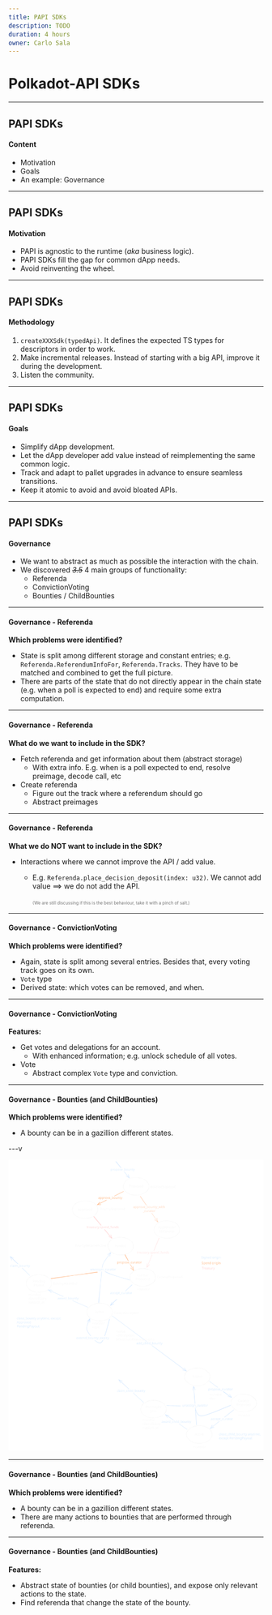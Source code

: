 ```yaml
---
title: PAPI SDKs
description: TODO
duration: 4 hours
owner: Carlo Sala
---
```


# Polkadot-API SDKs

---

## PAPI SDKs

#### Content

- Motivation
- Goals
- An example: Governance

---

## PAPI SDKs

#### Motivation

- PAPI is agnostic to the runtime (_aka_ business logic).
- PAPI SDKs fill the gap for common dApp needs.
- Avoid reinventing the wheel.

---

## PAPI SDKs

#### Methodology

1. `createXXXSdk(typedApi)`. It defines the expected TS types for descriptors in order to work.
2. Make incremental releases. Instead of starting with a big API, improve it during the development.
3. Listen the community.

---

## PAPI SDKs

#### Goals

- Simplify dApp development.
- Let the dApp developer add value instead of reimplementing the same common logic.
- Track and adapt to pallet upgrades in advance to ensure seamless transitions.
- Keep it atomic to avoid and avoid bloated APIs.

---

## PAPI SDKs

#### Governance

- We want to abstract as much as possible the interaction with the chain.
- We discovered ~~_3.5_~~ 4 main groups of functionality:
  - Referenda
  - ConvictionVoting
  - Bounties / ChildBounties

---

#### Governance - Referenda

**Which problems were identified?**

- State is split among different storage and constant entries; e.g. `Referenda.ReferendumInfoFor`, `Referenda.Tracks`. They
  have to be matched and combined to get the full picture.
- There are parts of the state that do not directly appear in the chain state (e.g. when a poll is expected to end) and
  require some extra computation.

---

#### Governance - Referenda

**What do we want to include in the SDK?**

- Fetch referenda and get information about them (abstract storage) <!-- .element: class="fragment" -->
  - With extra info. E.g. when is a poll expected to end, resolve preimage, decode call, etc
- Create referenda <!-- .element: class="fragment" -->
  - Figure out the track where a referendum should go <!-- .element: class="fragment" -->
  - Abstract preimages <!-- .element: class="fragment" -->

---

#### Governance - Referenda

**What we do NOT want to include in the SDK?**

- Interactions where we cannot improve the API / add value.

  - E.g. `Referenda.place_decision_deposit(index: u32)`. We cannot add value ==> we do not add the API.

    <span style="font-size: 0.6em; opacity: 0.6">(We are still discussing if this is the best behaviour, take it with a pinch of salt.)</span>

---

#### Governance - ConvictionVoting

**Which problems were identified?**

- Again, state is split among several entries. Besides that, every voting track goes on its own.
- `Vote` type
- Derived state: which votes can be removed, and when.

---

#### Governance - ConvictionVoting

**Features:**

- Get votes and delegations for an account. <!-- .element: class="fragment" -->
  - With enhanced information; e.g. unlock schedule of all votes.
- Vote <!-- .element: class="fragment" -->
  - Abstract complex `Vote` type and conviction.

---

#### Governance - Bounties (and ChildBounties)

**Which problems were identified?**

- A bounty can be in a gazillion different states. <!-- .element: class="fragment" -->

---v

![Image](./img/bounties.svg)

---

#### Governance - Bounties (and ChildBounties)

**Which problems were identified?**

- A bounty can be in a gazillion different states.
- There are many actions to bounties that are performed through referenda. <!-- .element: class="fragment" -->

---

#### Governance - Bounties (and ChildBounties)

**Features:**

- Abstract state of bounties (or child bounties), and expose only relevant actions to the state. <!-- .element: class="fragment" -->
- Find referenda that change the state of the bounty. <!-- .element: class="fragment" -->

